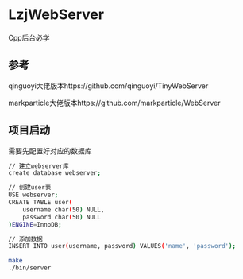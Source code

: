 # LzjWebServer

Cpp后台必学



## 参考

qinguoyi大佬版本https://github.com/qinguoyi/TinyWebServer

markparticle大佬版本https://github.com/markparticle/WebServer

## 项目启动
需要先配置好对应的数据库
```bash
// 建立webserver库
create database webserver;

// 创建user表
USE webserver;
CREATE TABLE user(
    username char(50) NULL,
    password char(50) NULL
)ENGINE=InnoDB;

// 添加数据
INSERT INTO user(username, password) VALUES('name', 'password');
```

```bash
make
./bin/server
```
